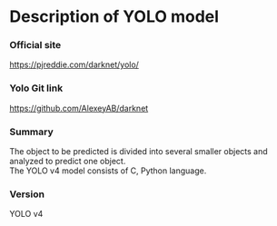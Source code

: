 # Description of YOLO model

### Official site
https://pjreddie.com/darknet/yolo/

### Yolo Git link
https://github.com/AlexeyAB/darknet

### Summary
The object to be predicted is divided into several smaller objects and analyzed to predict one object.  
The YOLO v4 model consists of C, Python language.

### Version
YOLO v4
